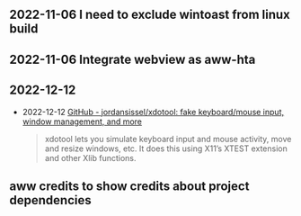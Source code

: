 ## 2022-11-06 I need to exclude wintoast from linux build

## 2022-11-06 Integrate webview as aww-hta

## 2022-12-12

- 2022-12-12 [GitHub - jordansissel/xdotool: fake keyboard/mouse input, window management, and more](https://github.com/jordansissel/xdotool)
  > xdotool lets you simulate keyboard input and mouse activity, move and resize windows, etc. It does this using X11’s XTEST extension and other Xlib functions.

## aww credits to show credits about project dependencies 